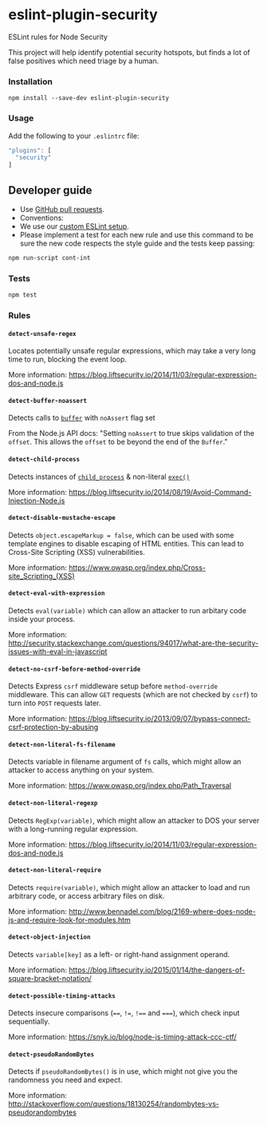 # eslint-plugin-security

ESLint rules for Node Security

This project will help identify potential security hotspots, but finds a lot of false positives which need triage by a human.

### Installation

`npm install --save-dev eslint-plugin-security`

### Usage

Add the following to your `.eslintrc` file:

```js
"plugins": [
  "security"
]
```


## Developer guide

- Use [GitHub pull requests](https://help.github.com/articles/using-pull-requests).
- Conventions:
 - We use our [custom ESLint setup](https://github.com/nodesecurity/eslint-config-nodesecurity).
 - Please implement a test for each new rule and use this command to be sure the new code respects the style guide and the tests keep passing:
 ```sh
 npm run-script cont-int
 ```

### Tests
```sh
npm test
```

### Rules

#### `detect-unsafe-regex`

Locates potentially unsafe regular expressions, which may take a very long time to run, blocking the event loop.

More information: https://blog.liftsecurity.io/2014/11/03/regular-expression-dos-and-node.js

#### `detect-buffer-noassert`

Detects calls to [`buffer`](https://nodejs.org/api/buffer.html) with `noAssert` flag set

From the Node.js API docs: "Setting `noAssert` to true skips validation of the `offset`. This allows the `offset` to be beyond the end of the `Buffer`."

#### `detect-child-process`

Detects instances of [`child_process`](https://nodejs.org/api/child_process.html) & non-literal [`exec()`](https://nodejs.org/api/child_process.html#child_process_child_process_exec_command_options_callback)

More information: https://blog.liftsecurity.io/2014/08/19/Avoid-Command-Injection-Node.js

#### `detect-disable-mustache-escape`

Detects `object.escapeMarkup = false`, which can be used with some template engines to disable escaping of HTML entities. This can lead to Cross-Site Scripting (XSS) vulnerabilities.

More information: https://www.owasp.org/index.php/Cross-site_Scripting_(XSS)

#### `detect-eval-with-expression`

Detects `eval(variable)` which can allow an attacker to run arbitary code inside your process.

More information: http://security.stackexchange.com/questions/94017/what-are-the-security-issues-with-eval-in-javascript

#### `detect-no-csrf-before-method-override`

Detects Express `csrf` middleware setup before `method-override` middleware. This can allow `GET` requests (which are not checked by `csrf`) to turn into `POST` requests later.

More information: https://blog.liftsecurity.io/2013/09/07/bypass-connect-csrf-protection-by-abusing

#### `detect-non-literal-fs-filename`

Detects variable in filename argument of `fs` calls, which might allow an attacker to access anything on your system.

More information: https://www.owasp.org/index.php/Path_Traversal

#### `detect-non-literal-regexp`

Detects `RegExp(variable)`, which might allow an attacker to DOS your server with a long-running regular expression.

More information: https://blog.liftsecurity.io/2014/11/03/regular-expression-dos-and-node.js

#### `detect-non-literal-require`

Detects `require(variable)`, which might allow an attacker to load and run arbitrary code, or access arbitrary files on disk.

More information: http://www.bennadel.com/blog/2169-where-does-node-js-and-require-look-for-modules.htm

#### `detect-object-injection`

Detects `variable[key]` as a left- or right-hand assignment operand.

More information: https://blog.liftsecurity.io/2015/01/14/the-dangers-of-square-bracket-notation/

#### `detect-possible-timing-attacks`

Detects insecure comparisons (`==`, `!=`, `!==` and `===`), which check input sequentially.

More information: https://snyk.io/blog/node-js-timing-attack-ccc-ctf/

#### `detect-pseudoRandomBytes`

Detects if `pseudoRandomBytes()` is in use, which might not give you the randomness you need and expect.

More information: http://stackoverflow.com/questions/18130254/randombytes-vs-pseudorandombytes
